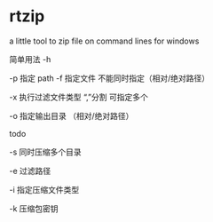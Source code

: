 # rtzip
 a little tool to zip file on command lines for windows
 
 
 简单用法  -h
 
 -p 指定 path  -f  指定文件 不能同时指定（相对/绝对路径）
 
 
 -x 执行过滤文件类型   “,”分割 可指定多个
 
 
 -o  指定输出目录  （相对/绝对路径）
 
 todo
 
 
 -s  同时压缩多个目录
 
 
 -e  过滤路径
 
 
 -i  指定压缩文件类型
 
 
 -k  压缩包密钥
 
